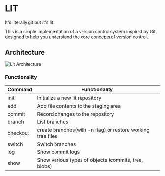 # LIT

It's literally git but it's lit.

This is a simple implementation of a version control system inspired by Git, designed to help you understand the core concepts of version control.

## Architecture

![Lit Architecture](assets/lit-architecture.png)

### Functionality

| Command  | Functionality                                               |
| -------- | ----------------------------------------------------------- |
| init     | Initialize a new lit repository                             |
| add      | Add file contents to the staging area                       |
| commit   | Record changes to the repository                            |
| branch   | List branches                                               |
| checkout | create branches(with -n flag) or restore working tree files |
| switch   | Switch branches                                             |
| log      | Show commit logs                                            |
| show     | Show various types of objects (commits, tree, blobs)        |
